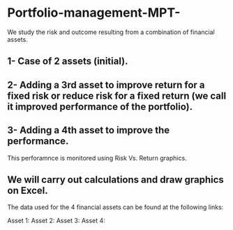 # Portfolio-management-MPT-

We study the risk and outcome resulting from a combination of financial assets. 

## 1- Case of 2 assets (initial).

## 2- Adding a 3rd asset to improve return for a fixed risk or reduce risk for a fixed return (we call it improved performance of the portfolio).

## 3- Adding a 4th asset to improve the performance. 

This perforamnce is monitored using Risk Vs. Return graphics. 

## We will carry out calculations and draw graphics on Excel. 

The data used for the 4 financial assets can be found at the following links: 

Asset 1: 
Asset 2:
Asset 3:
Asset 4:
